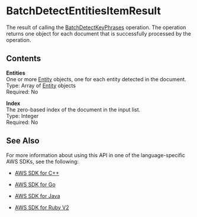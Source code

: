 # BatchDetectEntitiesItemResult<a name="API_BatchDetectEntitiesItemResult"></a>

The result of calling the [BatchDetectKeyPhrases](API_BatchDetectKeyPhrases.md) operation\. The operation returns one object for each document that is successfully processed by the operation\.

## Contents<a name="API_BatchDetectEntitiesItemResult_Contents"></a>

 **Entities**   
One or more [Entity](API_Entity.md) objects, one for each entity detected in the document\.  
Type: Array of [Entity](API_Entity.md) objects  
Required: No

 **Index**   
The zero\-based index of the document in the input list\.  
Type: Integer  
Required: No

## See Also<a name="API_BatchDetectEntitiesItemResult_SeeAlso"></a>

For more information about using this API in one of the language\-specific AWS SDKs, see the following:

+  [AWS SDK for C\+\+](http://docs.aws.amazon.com/goto/SdkForCpp/comprehend-2017-11-27/BatchDetectEntitiesItemResult) 

+  [AWS SDK for Go](http://docs.aws.amazon.com/goto/SdkForGoV1/comprehend-2017-11-27/BatchDetectEntitiesItemResult) 

+  [AWS SDK for Java](http://docs.aws.amazon.com/goto/SdkForJava/comprehend-2017-11-27/BatchDetectEntitiesItemResult) 

+  [AWS SDK for Ruby V2](http://docs.aws.amazon.com/goto/SdkForRubyV2/comprehend-2017-11-27/BatchDetectEntitiesItemResult) 